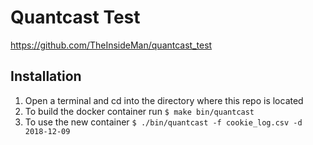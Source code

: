 # Quantcast Test

https://github.com/TheInsideMan/quantcast_test

## Installation
1. Open a terminal and cd into the directory where this repo is located
2. To build the docker container run `$ make bin/quantcast`
3. To use the new container `$ ./bin/quantcast -f cookie_log.csv -d 2018-12-09`
